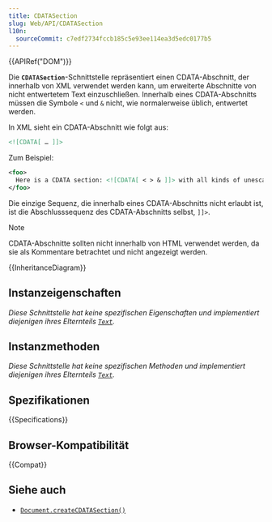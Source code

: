 ```yaml
---
title: CDATASection
slug: Web/API/CDATASection
l10n:
  sourceCommit: c7edf2734fccb185c5e93ee114ea3d5edc0177b5
---
```


{{APIRef("DOM")}}

Die **`CDATASection`**-Schnittstelle repräsentiert einen CDATA-Abschnitt, der innerhalb von XML verwendet werden kann, um erweiterte Abschnitte von nicht entwertetem Text einzuschließen. Innerhalb eines CDATA-Abschnitts müssen die Symbole `<` und `&` nicht, wie normalerweise üblich, entwertet werden.

In XML sieht ein CDATA-Abschnitt wie folgt aus:

```xml
<![CDATA[ … ]]>
```

Zum Beispiel:

```xml
<foo>
  Here is a CDATA section: <![CDATA[ < > & ]]> with all kinds of unescaped text.
</foo>
```

Die einzige Sequenz, die innerhalb eines CDATA-Abschnitts nicht erlaubt ist, ist die Abschlusssequenz des CDATA-Abschnitts selbst, `]]>`.

> [!NOTE]
> CDATA-Abschnitte sollten nicht innerhalb von HTML verwendet werden, da sie als Kommentare betrachtet und nicht angezeigt werden.

{{InheritanceDiagram}}

## Instanzeigenschaften

_Diese Schnittstelle hat keine spezifischen Eigenschaften und implementiert diejenigen ihres Elternteils [`Text`](/de/docs/Web/API/Text)._

## Instanzmethoden

_Diese Schnittstelle hat keine spezifischen Methoden und implementiert diejenigen ihres Elternteils [`Text`](/de/docs/Web/API/Text)._

## Spezifikationen

{{Specifications}}

## Browser-Kompatibilität

{{Compat}}

## Siehe auch

- [`Document.createCDATASection()`](/de/docs/Web/API/Document/createCDATASection)
